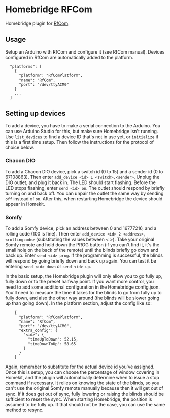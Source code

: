 # Homebridge RFCom
Homebridge plugin for [RfCom](https://github.com/evinyatar/rfcom).

## Usage

Setup an Arduino with RfCom and configure it (see RfCom manual). Devices configured in RfCom are automatically added to
the platform.

```
  "platforms": [
    {
      "platform": "RfComPlatform",
      "name": "RfCom",
      "port": "/dev/ttyACM0"
    }
    ...
  ]
```
## Setting up devices

To add a device, you have to make a serial connection to the Arduino. You can use Arduino Studio for this, but make sure
Homebridge isn't running. Use `list_devices` to find a device ID that's not in use yet, or `initialize` if this is a first
time setup. Then follow the instructions for the protocol of choice below. 

### Chacon DIO
To add a Chacon DIO device, pick a switch id (0 to 15) and a sender id (0 to 67108863). Then enter
`add_device <id> 1 <switch>,<sender>`. Unplug the DIO outlet, and plug it back in. The LED should start flashing. Before
the LED stops flashing, enter `send <id> on`. The outlet should respond by briefly turning on and back off. You can 
unpair the outlet the same way by sending `off` instead of `on`. After this, when restarting Homebridge the device should
appear in Homekit.

### Somfy
To add a Somfy device, pick an address between 0 and 16777216, and a rolling code (100 is fine). Then enter
`add_device <id> 2 <address>,<rollingcode>` (substituting the values between < >). Take your original Somfy remote
and hold down the PROG button (if you can't find it, it's the small hole on the back of the remote) until the
blinds briefly go down and back up. Enter `send <id> prog`. If the programming is successful, the blinds will respond
by going briefly down and back up again. You can test it be entering `send <id> down` or `send <id> up`.

In the basic setup, the Homebridge plugin will only allow you to go fully up, fully down or to the preset halfway point.
If you want more control, you need to add some additional configuration in the Homebridge config.json. You'll need to
measure the time it takes for the blinds to go from fully up to fully down, and also the other way around (the blinds
will be slower going up than going down). In the platform section, adjust the config like so:

```
    {
      "platform": "RfComPlatform",
      "name": "RfCom",
      "port": "/dev/ttyACM0",
      "extra_config": {
        "<id>": {
          "timeUpToDown": 52.15,
          "timeDownToUp": 58.65
        }
      }
    }
```

Again, remember to substitute <id> for the actual device id you've assigned. Once this is setup, you can choose the
percentage of window covering in Homekit, and the plugin will automatically determine when to issue a stop command if
necessary. It relies on knowing the state of the blinds, so you can't use the original Somfy remote manually because
then it will get out of sync. If it does get out of sync, fully lowering or raising the blinds should be sufficient to
reset the sync. When starting Homebridge, the position is assumed to be fully up. If that should not be the case, you
can use the same method to resync.
